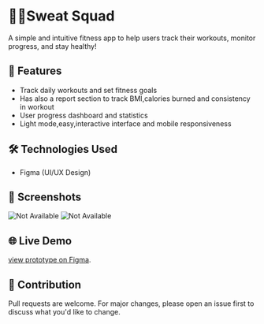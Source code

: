 <!DOCTYPE html>
<html lang="en">
<head>
  <meta charset="UTF-8">
  <title>Fitness App - README</title>
  </head>
<body>

  <h1>🏋️‍♂️Sweat Squad</h1>
  <p>A simple and intuitive fitness app to help users track their workouts, monitor progress, and stay healthy!</p>

  <h2>🚀 Features</h2>
  <ul>
    <li>Track daily workouts and set fitness goals</li>
    <li>Has also a report section to track BMI,calories burned and consistency in workout</li>
    <li>User progress dashboard and statistics</li>
    <li>Light mode,easy,interactive interface and mobile responsiveness</li>
  </ul>

  <h2>🛠 Technologies Used</h2>
  <ul>
    <li>Figma (UI/UX Design)</li>
  </ul>
 
 <h2>📸 Screenshots</h2>
  <img src= "C:\Users\User\Documents\(7) WhatsApp_files\Screenshot1.jpg" alt="Not Available">
  <img src= "C:\Users\User\Documents\Blackmagic Design\Screenshot2.jpg"  alt="Not Available">

  <h2>🌐 Live Demo</h2>
  <p> <a href= "https://www.figma.com/design/wDHWM2bacr1xc4Kpgdrxmh/project-for-figma?node-id=1-3&t=8ZPe34lNBNcLl9RE-1" target="_blank">view prototype on Figma</a>.</p>

  <h2>🙌 Contribution</h2>
  <p>Pull requests are welcome. For major changes, please open an issue first to discuss what you'd like to change.</p>

</body>
</html>
